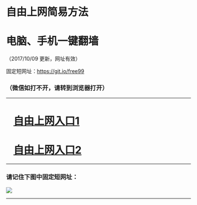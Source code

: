 ﻿# 自由上网简易方法

# 电脑、手机一键翻墙

（2017/10/09 更新，网址有效）

固定短网址：https://git.io/free99

### （微信如打不开，请转到浏览器打开）


***





# &nbsp;&nbsp; <a href="http://ft1952720912.fwq-tz-1001.info/fwqtz01.html?t=10090014177 " target="_blank">自由上网入口1</a>
# &nbsp;&nbsp; <a href="http://ft2503929400.fwq-tz-1002.info/fwqtz02.html?t=100900120652 " target="_blank">自由上网入口2</a>
***

### 请记住下图中固定短网址：

<img src="https://s3-us-west-2.amazonaws.com/fwq-1001/yjfq-20170905okok.png" /> 


***

